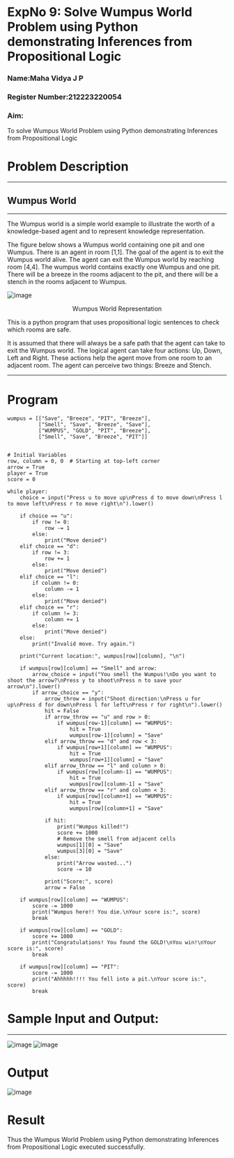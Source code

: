 <h1>ExpNo 9: Solve Wumpus World Problem using Python demonstrating Inferences from Propositional Logic</h1> 
<h3>Name:Maha Vidya J P                </h3>
<h3>Register Number:212223220054                </h3>
<H3>Aim:</H3>
<p>
    To solve  Wumpus World Problem using Python demonstrating Inferences from Propositional Logic
</p>
<h1>Problem Description</h1>
<hr>
<h2>Wumpus World</h2>
<hr>
The Wumpus world is a simple world example to illustrate the worth of a knowledge-based agent and to represent knowledge representation.

The figure below shows a Wumpus world containing one pit and one Wumpus. There is an agent in room [1,1]. The goal of the agent is to exit the Wumpus world alive. The agent can exit the Wumpus world by reaching room [4,4]. The wumpus world contains exactly one Wumpus and one pit. There will be a breeze in the rooms adjacent to the pit, and there will be a stench in the rooms adjacent to Wumpus.

![image](https://github.com/natsaravanan/19AI405FUNDAMENTALSOFARTIFICIALINTELLIGENCE/assets/87870499/cd6b68dc-c79f-4dcb-8126-04da90d65912)

<center>Wumpus World Representation</center>
<p>
This is a python program that uses propositional logic sentences to check which rooms are safe. 

It is assumed that there will always be a safe path that the agent can take to exit the Wumpus world. The logical agent can take four actions: Up, Down, Left and Right. These actions help the agent move from one room to an adjacent room. The agent can perceive two things: Breeze and Stench.
</p>

<hr>
<h1>Program </h1>

```
wumpus = [["Save", "Breeze", "PIT", "Breeze"],
          ["Smell", "Save", "Breeze", "Save"],
          ["WUMPUS", "GOLD", "PIT", "Breeze"],
          ["Smell", "Save", "Breeze", "PIT"]]


# Initial Variables
row, column = 0, 0  # Starting at top-left corner
arrow = True
player = True
score = 0

while player:
    choice = input("Press u to move up\nPress d to move down\nPress l to move left\nPress r to move right\n").lower()

    if choice == "u":
        if row != 0:
            row -= 1
        else:
            print("Move denied")
    elif choice == "d":
        if row != 3:
            row += 1
        else:
            print("Move denied")
    elif choice == "l":
        if column != 0:
            column -= 1
        else:
            print("Move denied")
    elif choice == "r":
        if column != 3:
            column += 1
        else:
            print("Move denied")
    else:
        print("Invalid move. Try again.")

    print("Current location:", wumpus[row][column], "\n")

    if wumpus[row][column] == "Smell" and arrow:
        arrow_choice = input("You smell the Wumpus!\nDo you want to shoot the arrow?\nPress y to shoot\nPress n to save your arrow\n").lower()
        if arrow_choice == "y":
            arrow_throw = input("Shoot direction:\nPress u for up\nPress d for down\nPress l for left\nPress r for right\n").lower()
            hit = False
            if arrow_throw == "u" and row > 0:
                if wumpus[row-1][column] == "WUMPUS":
                    hit = True
                    wumpus[row-1][column] = "Save"
            elif arrow_throw == "d" and row < 3:
                if wumpus[row+1][column] == "WUMPUS":
                    hit = True
                    wumpus[row+1][column] = "Save"
            elif arrow_throw == "l" and column > 0:
                if wumpus[row][column-1] == "WUMPUS":
                    hit = True
                    wumpus[row][column-1] = "Save"
            elif arrow_throw == "r" and column < 3:
                if wumpus[row][column+1] == "WUMPUS":
                    hit = True
                    wumpus[row][column+1] = "Save"

            if hit:
                print("Wumpus killed!")
                score += 1000
                # Remove the smell from adjacent cells
                wumpus[1][0] = "Save"
                wumpus[3][0] = "Save"
            else:
                print("Arrow wasted...")
                score -= 10

            print("Score:", score)
            arrow = False

    if wumpus[row][column] == "WUMPUS":
        score -= 1000
        print("Wumpus here!! You die.\nYour score is:", score)
        break

    if wumpus[row][column] == "GOLD":
        score += 1000
        print("Congratulations! You found the GOLD!\nYou win!\nYour score is:", score)
        break

    if wumpus[row][column] == "PIT":
        score -= 1000
        print("Ahhhhh!!!! You fell into a pit.\nYour score is:", score)
        break
```
<h1>Sample Input and Output:</h1>
<hr>

![image](https://github.com/natsaravanan/19AI405FUNDAMENTALSOFARTIFICIALINTELLIGENCE/assets/87870499/8696111a-a4a7-47cb-ba4b-43a4ef88573f)
![image](https://github.com/natsaravanan/19AI405FUNDAMENTALSOFARTIFICIALINTELLIGENCE/assets/87870499/4be5bf06-79fa-4fa0-9334-38a33f06060b)

<h1>Output</h1>

![image](https://github.com/user-attachments/assets/3cf3d7f1-08da-4972-9c54-117da94de4cb)

<h1>Result</h1>
Thus the Wumpus World Problem using Python demonstrating Inferences from Propositional Logic executed successfully.


